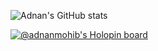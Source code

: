 <!-- [![committers.top badge](https://user-badge.committers.top/uae_private/AdnanMuhib.svg)](https://user-badge.committers.top/uae_private/AdnanMuhib) -->

![Adnan's GitHub stats](https://github-readme-stats.vercel.app/api?username=AdnanMuhib&count_private=true&show_icons=true&theme=dark)


[![@adnanmohib's Holopin board](https://holopin.io/api/user/board?user=adnanmohib)](https://holopin.io/@adnanmohib)
